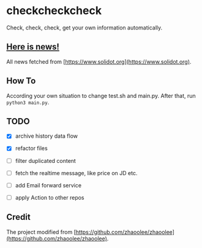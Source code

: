 # checkcheckcheck

Check, check, check, get your own information automatically.


## [Here is news!](./history)

All news fetched from [https://www.solidot.org](https://www.solidot.org).


## How To

According your own situation to change test.sh and main.py. After that, run `python3 main.py`.


## TODO

- [x] archive history data flow
- [x] refactor files
- [ ] filter duplicated content
- [ ] fetch the realtime message, like price on JD etc.
- [ ] add Email forward service
- [ ] apply Action to other repos


## Credit

The project modified from [https://github.com/zhaoolee/zhaoolee](https://github.com/zhaoolee/zhaoolee).

